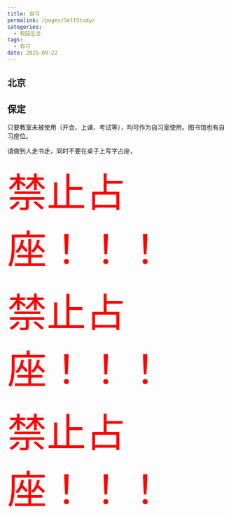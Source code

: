 ```yaml
---
title: 自习
permalink: /pages/SelfStudy/
categories: 
  - 校园生活
tags: 
  - 自习
date: 2025-09-22
---
```

## 北京

## 保定

只要教室未被使用（开会、上课、考试等），均可作为自习室使用。图书馆也有自习座位。

请做到人走书走，同时不要在桌子上写字占座，

<span style="font-size: 90px; color: red">禁止占座！！！</span>

<span style="font-size: 90px; color: red">禁止占座！！！</span>

<span style="font-size: 90px; color: red">禁止占座！！！</span>
